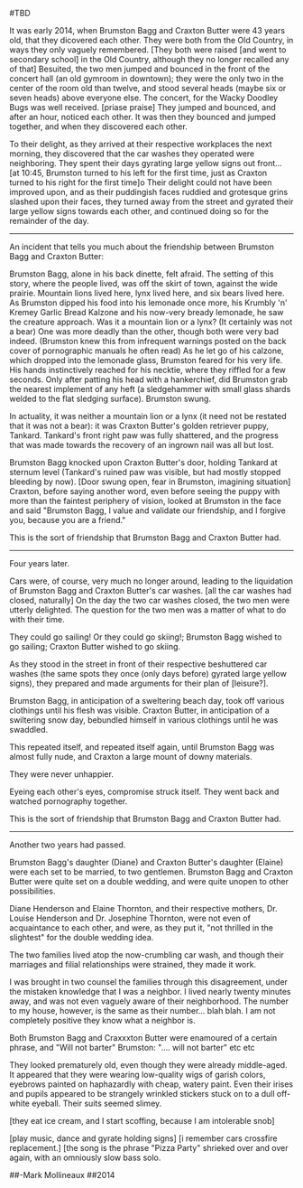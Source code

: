#TBD

It was early 2014, when Brumston Bagg and Craxton Butter were 43 years old, that they dicovered each other.
They were both from the Old Country, in ways they only vaguely remembered.
[They both were raised [and went to secondary school] in the Old Country, although they no longer recalled any of that]
Besuited, the two men jumped and bounced in the front of the concert hall (an old gymroom in downtown); they were the only two in the center of the room old than twelve, and stood several heads (maybe six or seven heads) above everyone else.
The concert, for the Wacky Doodley Bugs was well received. [priase praise]
They jumped and bounced, and after an hour, noticed each other. It was then they bounced and jumped together, and when they discovered each other.

To their delight, as they arrived at their respective workplaces the next morning, they discovered that the car washes they operated were neighboring.
They spent their days gyrating large yellow signs out front... [at 10:45, Brumston turned to his left for the first time, just as Craxton turned to his right for the first time]o
Their delight could not have been improved upon, and as their puddingish faces ruddied
and grotesque grins slashed upon their faces,
they turned away from the street and gyrated their large yellow signs towards each other,
and continued doing so for the remainder of the day.

***********************************

An incident that tells you much about the friendship between Brumston Bagg and Craxton Butter:

Brumston Bagg, alone in his back dinette, felt afraid. The setting of this story, where the people lived, was off the skirt of town,
against the wide prairie. Mountain lions lived here, lynx lived here, and six bears lived here.
As Brumston dipped his food into his lemonade once more, his Krumbly 'n' Kremey Garlic Bread Kalzone and his now-very bready lemonade,
he saw the creature approach. Was it a mountain lion or a lynx? (It certainly was not a bear)
One was more deadly than the other, though both were very bad indeed.
(Brumston knew this from infrequent warnings posted on the back cover of pornographic manuals he often read)
As he let go of his calzone, which dropped into the lemonade glass, Brumston feared for his very life. 
His hands instinctively reached for his necktie, where they riffled for a few seconds.
Only after patting his head with a hankerchief, did Brumston grab
the nearest implement of any heft (a sledgehammer with small glass shards welded to the flat sledging surface).
Brumston swung.

In actuality, it was neither a mountain lion or a lynx (it need not be restated that it was not a bear):
it was Craxton Butter's golden retriever puppy, Tankard.
Tankard's front right paw was fully shattered, and the progress that was made towards the recovery of an ingrown nail was all but lost.

Brumston Bagg knocked upon Craxton Butter's door, holding Tankard at sternum level
(Tankard's ruined paw was visible, but had mostly stopped bleeding by now).
[Door swung open, fear in Brumston, imagining situation]
Craxton, before saying another word, even before seeing the puppy with more than the faintest periphery of vision,
looked at Brumston in the face and said "Brumston Bagg, I value and validate our friendship, and I forgive you, because
you are a friend."

This is the sort of friendship that Brumston Bagg and Craxton Butter had.

****************************************

Four years later.

Cars were, of course, very much no longer around, leading to the liquidation of Brumston Bagg and Craxton Butter's car washes.
[all the car washes had closed, naturally]
On the day the two car washes closed, the two men were utterly delighted.
The question for the two men was a matter of what to do with their time.

They could go sailing! Or they could go skiing!;
Brumston Bagg wished to go sailing; Craxton Butter wished to go skiing.

As they stood in the street in front of their respective beshuttered car washes (the same spots they once (only days before) gyrated large yellow signs),
they prepared and made arguments for their plan of [leisure?].

Brumston Bagg, in anticipation of a sweltering beach day, took off various clothings until his flesh was visible.
Craxton Butter, in anticipation of a swiltering snow day, bebundled himself in various clothings until he was swaddled.

This repeated itself, and repeated itself again, until Brumston Bagg was almost fully nude, and Craxton a large mount of downy materials.

They were never unhappier.

Eyeing each other's eyes, compromise struck itself. They went back and watched pornography together.

This is the sort of friendship that Brumston Bagg and Craxton Butter had.

****************************************

Another two years had passed.

Brumston Bagg's daughter (Diane) and Craxton Butter's daughter (Elaine) were each set to be married, to two gentlemen.
Brumston Bagg and Craxton Butter were quite set on a double wedding, and were quite unopen to other possibilities.

Diane Henderson and Elaine Thornton, and their respective mothers, Dr. Louise Henderson and Dr. Josephine Thornton, were not even of acquaintance to each other,
and were, as they put it, "not thrilled in the slightest" for the double wedding idea.

The two families lived atop the now-crumbling car wash, and though their marriages and filial relationships were strained, they made it work.

I was brought in two counsel the families through this disagreement, under the mistaken knowledge that I was a neighbor. I lived nearly twenty minutes away, and
was not even vaguely aware of their neighborhood. The number to my house, however, is the same as their number... blah blah.  I am not completely positive they know what
a neighbor is.


Both Brumston Bagg and Craxxxton Butter were enamoured of a certain phrase, and 
"Will not barter"
Brumston: ".... will not barter"
etc
etc

They looked prematurely old, even though they were already middle-aged. 
It appeared that they were wearing low-quality wigs of garish colors, eyebrows painted on haphazardly with cheap, watery paint.
Even their irises and pupils appeared to be strangely wrinkled stickers stuck on to a dull off-white eyeball.
Their suits seemed slimey.

[they eat ice cream, and I start scoffing, because I am intolerable snob]

[play music, dance and gyrate holding signs]
[i remember cars crossfire replacement.]
[the song is the phrase "Pizza Party" shrieked over and over again, with an omniously slow bass solo.

##-Mark Mollineaux
##2014
